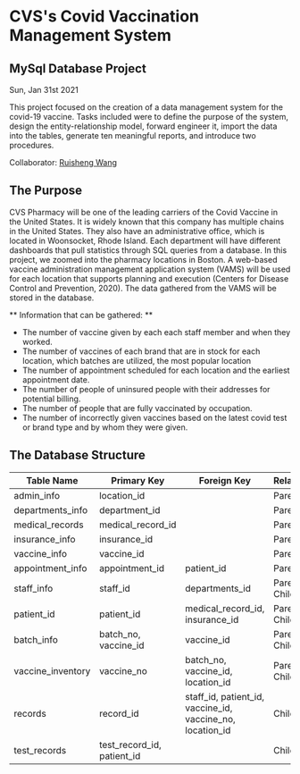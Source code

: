 # CVS's Covid Vaccination Management System
## MySql Database Project

Sun, Jan 31st 2021

This project focused on the creation of a data management system for the covid-19 vaccine. Tasks included were to define the purpose of the system, design the entity-relationship model, forward engineer it, import the data into the tables, generate ten meaningful reports, and introduce two procedures. 

Collaborator: [Ruisheng Wang](https://github.com/rishonwang) 

## The Purpose

CVS Pharmacy will be one of the leading carriers of the Covid Vaccine in the United States. It is widely known that this company has multiple chains in the United States. They also have an administrative office, which is located in Woonsocket, Rhode Island. Each department will have different dashboards that pull statistics through SQL queries from a database. In this project, we zoomed into the pharmacy locations in Boston. A web-based vaccine administration management application system (VAMS) will be used for each location that supports planning and execution (Centers for Disease Control and Prevention, 2020). The data gathered from the VAMS will be stored in the database.

** Information that can be gathered: **

-  The number of vaccine given by each each staff member and when they worked. 
-  The number of vaccines of each brand that are in stock for each location, which batches are utilized, the most popular location 
-  The number of appointment scheduled for each location and the earliest appointment date. 
-  The number of people of uninsured people with their addresses for potential billing. 
-  The number of people that are fully vaccinated by occupation. 
-  The number of incorrectly given vaccines based on the latest covid test or brand type and by whom they were given. 

## The Database Structure 

| Table Name  | Primary Key | Foreign Key | Relationship |
| ------------- | ------------- | ------------- | ------------- |
| admin_info  | location_id	  | | Parent
| departments_info  | department_id | | Parent
| medical_records | medical_record_id | | Parent
| insurance_info | insurance_id | | Parent 
| vaccine_info | vaccine_id | | Parent
| appointment_info | appointment_id	 | patient_id | Parent
| staff_info |staff_id | departments_id | Parent / Child
| patient_id | patient_id | medical_record_id, insurance_id | Parent / Child
| batch_info | batch_no, vaccine_id | vaccine_id | Parent / Child
| vaccine_inventory | vaccine_no | batch_no, vaccine_id, location_id | Parent / Child
| records | record_id | staff_id, patient_id, vaccine_id, vaccine_no, location_id | Child
| test_records | test_record_id, patient_id | | Child


